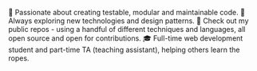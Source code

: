 🤠 Passionate about creating testable, modular and maintainable code. 🔭 Always exploring new technologies and design patterns. 🙈 Check out my public repos - using a handful of different techniques and languages, all open source and open for contributions. 🎓 Full-time web development student and part-time TA (teaching assistant), helping others learn the ropes.
